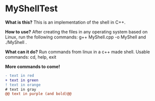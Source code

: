 # MyShellTest
**What is this?**
This is an implementation of the shell in C++.

**How to use?**
After creating the files in any operating system based on Linux, run the following commands: g++ MyShell.cpp -o MyShell and ./MyShell .

**What can it do?**
Run commands from linux in a c++ made shell.
Usable commands: cd, help, exit

**More commands to come!**

```diff
- text in red
+ text in green
! text in orange
# text in gray
@@ text in purple (and bold)@@
```
